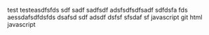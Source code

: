 test
testeasdfsfds sdf sadf sadfsdf adsfsdfsdfsadf sdfdsfa fds
aessdafsdfdsfds dsafsd sdf adsdf dsfsf sfsdaf sf javascript
git html javascript
